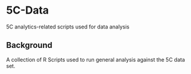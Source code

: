 # 5C-Data
5C analytics-related scripts used for data analysis

## Background

A collection of R Scripts used to run general analysis against the 5C data set.
